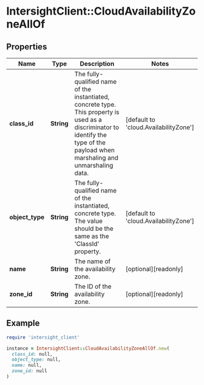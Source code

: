 # IntersightClient::CloudAvailabilityZoneAllOf

## Properties

| Name | Type | Description | Notes |
| ---- | ---- | ----------- | ----- |
| **class_id** | **String** | The fully-qualified name of the instantiated, concrete type. This property is used as a discriminator to identify the type of the payload when marshaling and unmarshaling data. | [default to &#39;cloud.AvailabilityZone&#39;] |
| **object_type** | **String** | The fully-qualified name of the instantiated, concrete type. The value should be the same as the &#39;ClassId&#39; property. | [default to &#39;cloud.AvailabilityZone&#39;] |
| **name** | **String** | The name of the availability zone. | [optional][readonly] |
| **zone_id** | **String** | The ID of the availability zone. | [optional][readonly] |

## Example

```ruby
require 'intersight_client'

instance = IntersightClient::CloudAvailabilityZoneAllOf.new(
  class_id: null,
  object_type: null,
  name: null,
  zone_id: null
)
```

